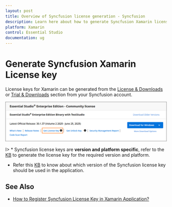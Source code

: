 ```yaml
---
layout: post
title: Overview of Syncfusion license generation - Syncfusion
description: Learn here about how to generate Syncfusion Xamarin license key for syncfusion Xamarin application for license validation.
platform: Xamarin
control: Essential Studio
documentation: ug
---
```



# Generate Syncfusion Xamarin License key

License keys for Xamarin can be generated from the [License & Downloads](https://syncfusion.com/account/downloads) or [Trial & Downloads](https://www.syncfusion.com/account/manage-trials/downloads) section from your Syncfusion account. 

![Get License Key](licensing-images/generate-license.png)

I> * Syncfusion license keys are **version and platform specific**, refer to the [KB](https://www.syncfusion.com/kb/8976/how-to-generate-license-key-for-licensed-products) to generate the license key for the required version and platform.
* Refer this [KB](https://www.syncfusion.com/kb/8951/which-version-syncfusion-license-key-should-i-use-in-my-application) to know about which version of the Syncfusion license key should be used in the application.



## See Also

* [How to Register Syncfusion License Key in Xamarin Application?](https://help.syncfusion.com/xamarin/licensing/registering-license-keys)